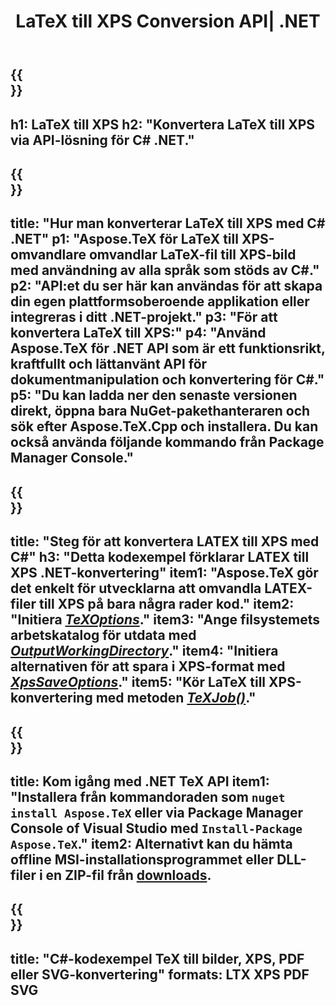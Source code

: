 ﻿---
translation: true
template: /_templates/_conversion-child-net.md
title: LaTeX till XPS Conversion API| .NET
description: LaTeX till XPS konverteringsfunktion. Integrera detta lokala .NET-bibliotek i ditt projekt eller använd plattformsoberoende applikationer för att konvertera LaTeX till XPS.
keywords: latex till xps api-nät, latex2xps integrera c#
url: /net/conversion/latex-to-xps/
family: tex
platformtag: net
feature: conversion
informat: LATEX
outformat: XPS
otherformats: BMP PNG JPEG TIFF SVG PDF
---

{{<section banner>}}
---
h1: LaTeX till XPS
h2: "Konvertera LaTeX till XPS via API-lösning för C# .NET."
---

{{<section overview>}}
---
title: "Hur man konverterar LaTeX till XPS med C# .NET"
p1: "Aspose.TeX för LaTeX till XPS-omvandlare omvandlar LaTeX-fil till XPS-bild med användning av alla språk som stöds av C#."
p2: "API:et du ser här kan användas för att skapa din egen plattformsoberoende applikation eller integreras i ditt .NET-projekt."
p3: "För att konvertera LaTeX till XPS:"
p4: "Använd Aspose.TeX för .NET API som är ett funktionsrikt, kraftfullt och lättanvänt API för dokumentmanipulation och konvertering för C#."
p5: "Du kan ladda ner den senaste versionen direkt, öppna bara NuGet-pakethanteraren och sök efter Aspose.TeX.Cpp och installera. Du kan också använda följande kommando från Package Manager Console."
---

{{<section feature1>}}
---
title: "Steg för att konvertera LATEX till XPS med C#"
h3: "Detta kodexempel förklarar LATEX till XPS .NET-konvertering"
item1: "Aspose.TeX gör det enkelt för utvecklarna att omvandla LATEX-filer till XPS på bara några rader kod."
item2: "Initiera [*TeXOptions*](https://reference.aspose.com/tex/net/aspose.tex/texoptions/)."
item3: "Ange filsystemets arbetskatalog för utdata med [*OutputWorkingDirectory*](https://reference.aspose.com/tex/net/aspose.tex/texoptions/outputworkingdirectory/)."
item4: "Initiera alternativen för att spara i XPS-format med [*XpsSaveOptions*](https://reference.aspose.com/tex/net/aspose.tex.presentation.image/xpssaveoptions/)."
item5: "Kör LaTeX till XPS-konvertering med metoden [*TeXJob()*](https://reference.aspose.com/tex/net/aspose.tex/texjob/)."
---

{{<section feature2>}}
---
title: Kom igång med .NET TeX API
item1: "Installera från kommandoraden som ```nuget install Aspose.TeX``` eller via Package Manager Console of Visual Studio med ```Install-Package Aspose.TeX```."
item2: Alternativt kan du hämta offline MSI-installationsprogrammet eller DLL-filer i en ZIP-fil från [downloads](https://releases.aspose.com/tex/net).
---

{{<section widget>}}
---
title: "C#-kodexempel TeX till bilder, XPS, PDF eller SVG-konvertering"
formats: LTX XPS PDF SVG
---